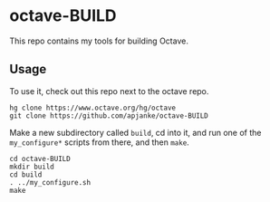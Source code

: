 # octave-BUILD

This repo contains my tools for building Octave.

## Usage

To use it, check out this repo next to the octave repo. 

```
hg clone https://www.octave.org/hg/octave
git clone https://github.com/apjanke/octave-BUILD
```

Make a new subdirectory called `build`, cd into it, and run one of the `my_configure*` scripts from there, and then `make`.

```
cd octave-BUILD
mkdir build
cd build
. ../my_configure.sh
make
```